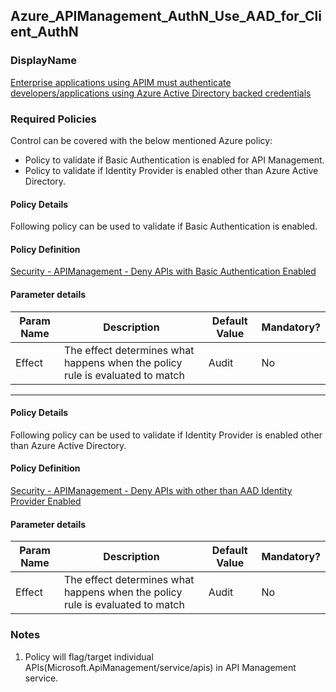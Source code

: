 ## Azure_APIManagement_AuthN_Use_AAD_for_Client_AuthN 

### DisplayName 
[Enterprise applications using APIM must authenticate developers/applications using Azure Active Directory backed credentials](../../../Control%20coverage/Feature/APIManagement.md#azure_apimanagement_authn_use_aad_for_client_authn)

### Required Policies
Control can be covered with the below mentioned Azure policy:
- Policy to validate if Basic Authentication is enabled for API Management.
- Policy to validate if Identity Provider is enabled other than Azure Active Directory.

#### Policy Details

Following policy can be used to validate if Basic Authentication is enabled.

#### Policy Definition
[Security - APIManagement - Deny APIs with Basic Authentication Enabled](Security%20-%20APIManagement%20-%20Deny%20APIs%20with%20Basic%20Authentication%20Enabled.json)

#### Parameter details
Param Name|Description|Default Value|Mandatory?
|----|----|----|----|
| Effect | The effect determines what happens when the policy rule is evaluated to match| Audit |No |

___ 


#### Policy Details

Following policy can be used to validate if Identity Provider is enabled other than Azure Active Directory.

#### Policy Definition

[Security - APIManagement - Deny APIs with other than AAD Identity Provider Enabled](Security%20-%20APIManagement%20-%20Deny%20APIs%20with%20other%20than%20AAD%20Identity%20Provider%20Enabled.json)

#### Parameter details
Param Name|Description|Default Value|Mandatory?
|----|----|----|----|
| Effect | The effect determines what happens when the policy rule is evaluated to match| Audit |No |

### Notes
1. Policy will flag/target individual APIs(Microsoft.ApiManagement/service/apis) in API Management service.








